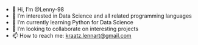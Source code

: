 - 👋 Hi, I’m @Lenny-98
- 👀 I’m interested in Data Science and all related programming languages
- 🌱 I’m currently learning Python for Data Science 
- 💞️ I’m looking to collaborate on interesting projects
- 📫 How to reach me: kraatz.lennart@gmail.com

<!---
Lenny-98/Lenny-98 is a ✨ special ✨ repository because its `README.md` (this file) appears on your GitHub profile.
You can click the Preview link to take a look at your changes.
--->
